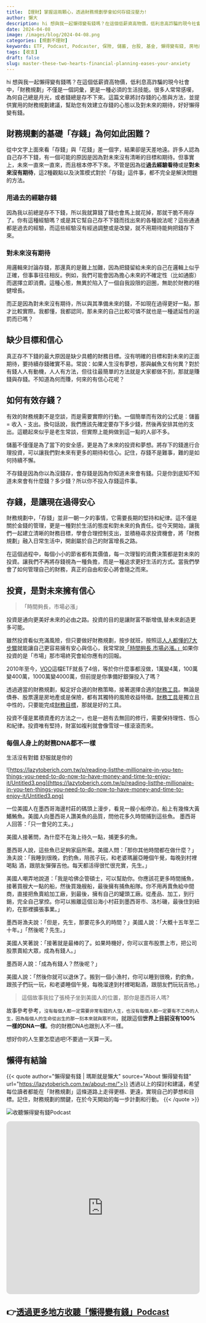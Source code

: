 ```yaml
---
title: 【理財】掌握這兩顆心，透過財務規劃學會如何存錢沒壓力!
author: 懶大
description: hi 想與我一起懶得變有錢嗎？在這個低薪資高物價，低利息高詐騙的現今社會中，「財務規劃」不僅是一個詞彙，更是一種必須的生活技能。很多人常常感嘆，為何自己總是月光，或者錢總是存不下來。這篇文章將討存錢的心態與方法，並提供實用的財務規劃建議，幫助您有效建立存錢的心態以及對未來的期待，好好懶得變有錢。
date: 2024-04-08
image: /images/blog/2024-04-08.png
categories: [規劃不理財]
keywords: ETF, Podcast, Podcaster, 保險, 儲蓄, 台股, 基金, 懶得變有錢, 房地產, 投資, 投資理財, 支出, 收入, 理財, 理財規劃, 瑪斯理財兩三事, 稅務, 總體經濟, 美股, 職涯心得, 股利收入, 複委託, 記帳, 讀書心得, 財務規劃, 財商, 貸款, 資產配置, 退休規劃, 開源節流
tags: [收支]
draft: false
slug: master-these-two-hearts-financial-planning-eases-your-anxiety
---
```

hi 想與我一起懶得變有錢嗎？在這個低薪資高物價，低利息高詐騙的現今社會中，「財務規劃」不僅是一個詞彙，更是一種必須的生活技能。很多人常常感嘆，為何自己總是月光，或者錢總是存不下來。這篇文章將討存錢的心態與方法，並提供實用的財務規劃建議，幫助您有效建立存錢的心態以及對未來的期待，好好懶得變有錢。

## 財務規劃的基礎「存錢」為何如此困難？

從中文字上面來看「存錢」與「花錢」差一個字，結果卻是天差地遠。許多人認為自己存不下錢，有一個可能的原因是因為對未來沒有清晰的目標和期待。但事實上，未來一直來一直來，而且根本停不下來。不管是因為從**過去經驗看待**或是**對未來沒有期待**，這2種觀點以及決策模式對於「存錢」這件事，都不完全是解決問題的方法。

### 用過去的經驗存錢

因為我以前總是存不下錢，所以我就算錢了錢也會馬上就花掉，那就干脆不用存了。你有這種經驗嗎？或是其它幫自己存不下錢而找出來的各種說法呢？這些通通都是過去的經驗，而這些經驗沒有經過調整或是改變，就不用期待能夠把錢存下來。

### 對未來沒有期待

用邏輯來討論存錢，那還真的是難上加難，因為把錢留給未來的自己在邏輯上似乎正確，但事事往往相反。例如，我們可能會因為擔心未來的不確定性（比如通膨）而選擇立即消費。這種心態，無異於陷入了一個自我設限的迴圈，無助於財務的穩健增長。

而正是因為對未來沒有期待，所以與其準備未來的錢，不如現在過得更好一點，那才比較實際。我都懂，我都認同，那未來的自己比較可憐不就也是一種遞延性的逞罰而已嗎？

## 缺少目標和信心

真正存不下錢的最大原因是缺少具體的財務目標。沒有明確的目標和對未來的正面期待，要持續存錢確實不易。常說：如果人生沒有夢想，那與鹹魚又有何異？對於有錢人人有動機，人人有方法，但往往最簡單的方法就是大家都做不到，那就是賺錢與存錢。不知道為何而賺，何來的有信心花呢？

## 如何有效存錢？

有效的財務規劃不是空談，而是需要實際的行動。一個簡單而有效的公式是：儲蓄 = 收入 - 支出。換句話說，我們應該先確定要存下多少錢，然後再安排其他的支出。這聽起來似乎是老生常談，但實際上能夠做到這一點的人卻不多。

儲蓄不僅僅是為了當下的安全感，更是為了未來的投資和夢想。將存下的錢進行合理投資，可以讓我們對未來有更多的期待和信心。記住，存錢不是難事，難的是如何持續不懈。

不存錢是因為你以為沒錢存，會存錢是因為你知道未來會有錢。只是你到底知不知道未來會有什麼錢？多少錢？所以你不投入存錢這件事。

## 存錢，是讓現在過得安心

財務規劃中，「存錢」並非一朝一夕的事情，它需要長期的堅持和紀律。這不僅是關於金錢的管理，更是一種對於生活的態度和對未來的負責任。從今天開始，讓我們一起建立清晰的財務目標，學會合理控制支出，並積極尋求投資機會，將「財務規劃」融入日常生活中，開創屬於自己的財富增長之路。

在這個過程中，每個小小的節省都有其價值，每一次理智的消費決策都是對未來的投資。讓我們不再將存錢視為一種負擔，而是一種追求更好生活的方式。當我們學會了如何管理自己的財務，真正的自由和安心將會隨之而來。

## 投資，是對未來擁有信心

>「時間夠長，市場必漲」

投資是通向更美好未來的必由之路。投資的目的是讓財富不斷增值,替未來創造更多可能。

雖然投資看似充滿風險，但只要做好財務規劃，按步就班，按照這[人人都懂的7大步驟](https://lazytoberich.com.tw/p/financial-planning7-things-to-consider-for-beginners/)就能讓自己更容易擁有安心與信心，我常常說[「時間夠長,市場必漲。」](https://lazytoberich.com.tw/p/investing-affordable-vs-luxury-etf-comparison/)如果你投資的是「市場」那市場終究會給你應有的回報。

2010年至今，[VOO](https://lazytoberich.com.tw/p/investing-affordable-vs-luxury-etf-comparison/)這檔ETF就長了4倍，等於你什麼事都沒做，1萬變4萬，100萬變400萬，1000萬變4000萬，但前提是你準備好銀彈投入了嗎？

透過適當的財務規劃，擬定好合適的財務策略，接著選擇合適的[財務工具](https://lazytoberich.com.tw/categories/%E9%87%91%E8%9E%8D%E4%B8%8D%E5%8F%AA%E9%8C%A2/)。無論是債券、股票還是房地產或是保險，都有其獨特的風險收益特徵。[財務工具](https://lazytoberich.com.tw/categories/%E9%87%91%E8%9E%8D%E4%B8%8D%E5%8F%AA%E9%8C%A2/)是獨立且中性的，只要能完成[財務目標](https://lazytoberich.com.tw/search/?keyword=%E8%B2%A1%E5%8B%99%E7%9B%AE%E6%A8%99)，那就是好的工具。

投資不僅是累積資產的方法之一，也是一趟有去無回的修行，需要保持理性、恆心和紀律。投資唯有堅持，財富如複利就會像雪球一樣滾滾而來。

### 每個人身上的財務DNA都不一樣

生活沒有對錯 舒服就是你的

![https://lazytoberich.com.tw/p/reading-listthe-millionaire-in-you-ten-things-you-need-to-do-now-to-have-money-and-time-to-enjoy-it/Untitled3.png](https://lazytoberich.com.tw/p/reading-listthe-millionaire-in-you-ten-things-you-need-to-do-now-to-have-money-and-time-to-enjoy-it/Untitled3.png)

一位美國人在墨西哥海邊村莊的碼頭上漫步，看見一艘小船停泊，船上有幾條大黃鰭鮪魚。美國人向墨西哥人讚美魚的品質，問他花多久時間捕到這些魚。 墨西哥人回答：「只一會兒的工夫。」

美國人接著問，為什麼不在海上待久一點，捕更多的魚。

墨西哥人說，這些魚已足夠家庭所需。美國人問：「那你其他時間都在做什麼？」漁夫說：「我睡到很晚，釣釣魚，陪孩子玩，和老婆瑪麗亞睡個午覺，每晚到村裡喝點 酒，跟朋友彈彈吉他。每天都活得很忙很充實，先生。」

美國人嘲弄地說道：「我是哈佛企管碩士，可以幫助你。你應該花更多時間捕魚，接著買艘大一點的船，然後買幾艘船，最後擁有捕魚船隊。你不用再賣魚給中間商，直接把魚賣給加工廠，到最後，擁有自己的罐頭工廠。從產品、加工，到行銷，完全自己掌控。你可以搬離這個沿海小村莊到墨西哥市、洛杉磯，最後住到紐約，在那裡擴張事業。」

墨西哥漁夫說：「但是，先生，那要花多久的時間？」美國人說：「大概十五年至二十年。」「然後呢？先生。」

美國人笑著說：「接著就是最棒的了。如果時機好，你可以宣布股票上市，把公司股票賣給大眾，成為有錢人。」

墨西哥人說：「成為有錢人？然後呢？」

美國人說：「然後你就可以退休了。搬到一個小漁村，你可以睡到很晚，釣釣魚，跟孩子們玩一玩，和老婆睡個午覺，每晚溜達到村裡喝點酒，跟朋友們玩玩吉他。」

> 這個故事我拉了張椅子坐到美國人的位置，那你是墨西哥人嗎?
> 

故事參考參考，`沒有每個人都一定需要非常有錢的人生，也沒有每個人都一定要有不工作的人生，因為每個人的生命從出生的那一刻本來就與眾不同`，就跟這個**世界上目前沒有100%一樣的DNA一樣**。你的財務DNA也跟別人不一樣。

想好你的人生要怎麼過吧!不要過一天算一天。

## 懶得有結論


{{< quote author="懶得變有錢 | 瑪斯就是懶大" source="About 懶得變有錢" url="https://lazytoberich.com.tw/about-me/">}}
透過以上的探討和建議，希望每位讀者都能在「財務規劃」這條道路上走得更穩、更遠，實現自己的夢想和目標。記住，財務規劃的關鍵，在於今天開始的每一步計劃和行動。
{{< /quote >}}


![收聽懶得變有錢Podcast](/images/blog/lazytoberich.svg)


<iframe id="embedPlayer" src="https://embed.podcasts.apple.com/us/podcast/%E6%87%B6%E5%BE%97%E8%AE%8A%E6%9C%89%E9%8C%A2/id1707756115?itsct=podcast_box_player&amp;itscg=30200&amp;ls=1&amp;theme=auto" height="450px" frameborder="0" sandbox="allow-forms allow-popups allow-same-origin allow-scripts allow-top-navigation-by-user-activation" allow="autoplay *; encrypted-media *; clipboard-write" style="width: 100%; max-width: 660px; overflow: hidden; border-radius: 10px; transform: translateZ(0px); animation: 2s ease 0s 6 normal none running loading-indicator; background-color: rgb(228, 228, 228);"></iframe>


## 👉[透過更多地方收聽「懶得變有錢」Podcast](https://solink.soundon.fm/lazytoberich)
